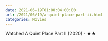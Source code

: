 ```yaml
---
date: 2021-06-19T01:00:04+00:00
url: /2021/06/19/a-quiet-place-part-ii.html
categories: Movies
---
```

Watched A Quiet Place Part II (2020) - ★★




